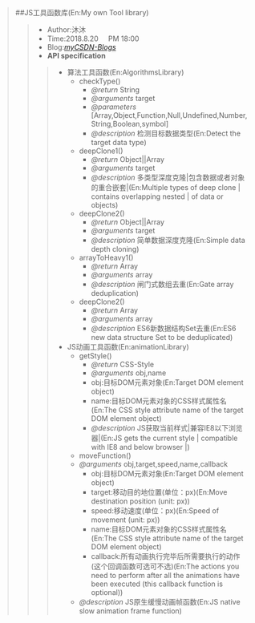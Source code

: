 >##JS工具函数库(En:My own Tool library)
>> - Author:沐沐
>> - Time:2018.8.20 &nbsp;&nbsp;&nbsp; PM&nbsp;18:00
>> - Blog:[*myCSDN-Blogs*](https://blog.csdn.net/qq_37469957)
>> - **API specification**
>>>- 算法工具函数(En:AlgorithmsLibrary)
>>>   -  checkType()
>>>      - *@return* String
>>>      - *@arguments* target
>>>      - *@parameters* [Array,Object,Function,Null,Undefined,Number,String,Boolean,symbol]
>>>      - *@description* 检测目标数据类型(En:Detect the target data type)
>>>   -  deepClone1()
>>>      - *@return* Object||Array
>>>      - *@arguments* target
>>>      - *@description* 多类型深度克隆|包含数据或者对象的重合嵌套|(En:Multiple types of deep clone | contains overlapping nested | of data or objects)
>>>   -  deepClone2()
>>>      - *@return* Object||Array
>>>      - *@arguments* target
>>>      - *@description* 简单数据深度克隆(En:Simple data depth cloning)     
>>>   -  arrayToHeavy1()
>>>      - *@return* Array
>>>      - *@arguments* array
>>>      - *@description* 闸门式数组去重(En:Gate array deduplication)     
>>>   -  deepClone2()
>>>      - *@return* Array
>>>      - *@arguments* array
>>>      - *@description* ES6新数据结构Set去重(En:ES6 new data structure Set to be deduplicated)     
>>>- JS动画工具函数(En:animationLibrary)
>>>   -  getStyle()
>>>      - *@return* CSS-Style
>>>      - *@arguments* obj,name
>>>       - obj:目标DOM元素对象(En:Target DOM element object)
>>>       - name:目标DOM元素对象的CSS样式属性名(En:The CSS style attribute name of the target DOM element object)
>>>      - *@description* JS获取当前样式|兼容IE8以下浏览器|(En:JS gets the current style | compatible with IE8 and below browser |)  
>>>   -  moveFunction()
>>>     - *@arguments* obj,target,speed,name,callback
>>>       - obj:目标DOM元素对象(En:Target DOM element object)
>>>       - target:移动目的地位置(单位：px)(En:Move destination position (unit: px))
>>>       - speed:移动速度(单位：px)(En:Speed of movement (unit: px))
>>>       - name:目标DOM元素对象的CSS样式属性名(En:The CSS style attribute name of the target DOM element object)
>>>       - callback:所有动画执行完毕后所需要执行的动作(这个回调函数可选可不选)(En:The actions you need to perform after all the animations have been executed (this callback function is optional))
>>>     - *@description* JS原生缓慢动画帧函数(En:JS native slow animation frame function)   

